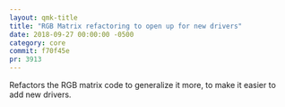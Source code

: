 ```yaml
---
layout: qmk-title
title: "RGB Matrix refactoring to open up for new drivers"
date: 2018-09-27 00:00:00 -0500
category: core
commit: f70f45e
pr: 3913
---
```


Refactors the RGB matrix code to generalize it more, to make it easier to add new drivers. 